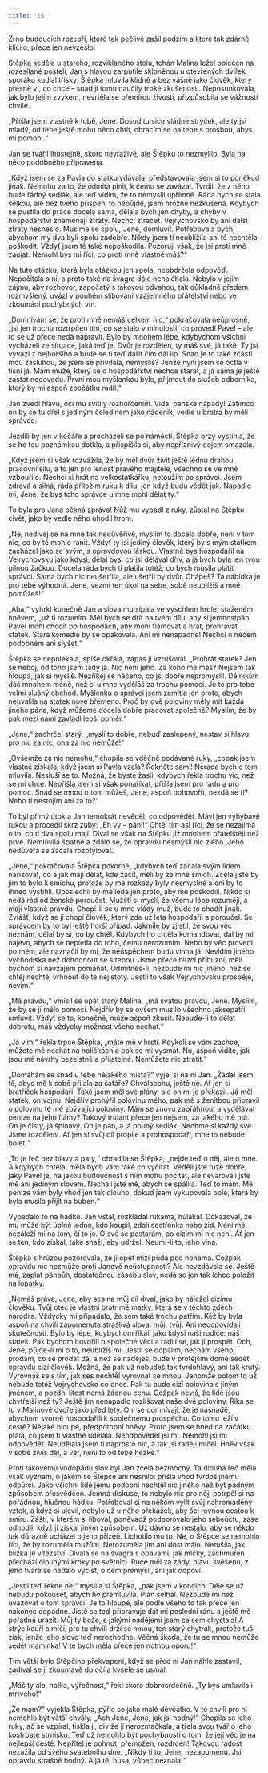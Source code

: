 ```yaml
---
title: '15'
---
```


Zrno budoucích rozepří, které tak pečlivě zašil podzim a které tak zdárně klíčilo, přece jen nevzešlo.

Štěpka seděla u starého, rozviklaného stolu, tchán Malina ležel oblečen na rozesílané posteli, Jan s hlavou zarputile skloněnou u otevřených dvířek sporáku kudlal třísky, Štěpka mluvila klidně a bez vášně jako člověk, který přesně ví, co chce – snad ji tomu naučily trpké zkušenosti. Neposunkovala, jak bylo jejím zvykem, nevrtěla se přemírou živosti, přizpůsobila se vážnosti chvíle.

„Přišla jsem vlastně k tobě, Jene. Dosud tu sice vládne strýček, ale ty jsi mladý, od tebe ještě mohu něco chtít, obracím se na tebe s prosbou, abys mi pomohl.“

Jan se tvářil lhostejně, skoro nevraživě, ale Štěpku to nezmýlilo. Byla na něco podobného připravena.

„Když jsem se za Pavla do statku vdávala, představovala jsem si to poněkud jinak. Nemohu za to, že odmítá plnit, k čemu se zavázal. Tvrdil, že z něho bude řádný sedlák, ale teď vidím, že to nemyslil upřímně. Ráda bych se stala selkou, ale bez tvého přispění to nepůjde, jsem hrozně nezkušená. Kdybych se pustila do práce docela sama, dělala bych jen chyby, a chyby v hospodářství znamenají ztráty. Nechci ztrácet. Vejrychovsko by ani další ztráty nesneslo. Musíme se spolu, Jene, domluvit. Potřebovala bych, abychom my dva byli spolu zadobře. Nikdy jsem ti neublížila ani tě nechtěla poškodit. Vždyť jsem tě také nepoškodila. Pozoruji však, že jsi proti mně zaujat. Nemohl bys mi říci, co proti mně vlastně máš?“

Na tuto otázku, která byla otázkou jen zpola, neobdržela odpověď. Nepočítala s ní, a proto také na švagra dále nenaléhala. Nebylo v jejím zájmu, aby rozhovor, započatý s takovou odvahou, tak důkladně předem rozmyšlený, uvázl v pouhém slibování vzájemného přátelství nebo ve zkoumání pochybných vin.

„Domnívám se, že proti mně nemáš celkem nic,“ pokračovala neúprosně, „jsi jen trochu roztrpčen tím, co se stalo v minulosti, co provedl Pavel – ale to se už přece nedá napravit. Bylo by mnohem lépe, kdybychom všichni vycházeli ze situace, jaká teď je. Dvůr je rozdělen, ty máš své, já také. Ty jsi vyvázl z nejhoršího a bude se ti teď dařit čím dál líp. Snad je to také zčásti mou zásluhou, že jsem se přivdala, nemyslíš? Jenže nyní jsem se octla v tísni já. Mám muže, který se o hospodářství nechce starat, a já sama je ještě zastat nedovedu. První mou myšlenkou bylo, přijmout do služeb odborníka, který by mi aspoň zpočátku radil.“

Jan zvedl hlavu, oči mu svítily rozhořčením. Vida, panské nápady! Zatímco on by se tu dřel s jediným čeledínem jako nádeník, vedle u bratra by měli správce.

Jezdili by jen v kočáře a procházeli se po náměstí. Štěpka brzy vystihla, že se ho tou poznámkou dotkla, a přispíšila si, aby nepříznivý dojem smazala.

„Když jsem si však rozvážila, že by měl dvůr živit ještě jednu drahou pracovní sílu, a to jen pro lenost pravého majitele, všechno se ve mně vzbouřilo. Nechci si hrát na velkostatkářku, netoužím po správci. Jsem zdravá a silná, ráda přiložím ruku k dílu, jen když budu vědět jak. Napadlo mi, Jene, že bys toho správce u mne mohl dělat ty.“

To byla pro Jana pěkná zpráva! Nůž mu vypadl z ruky, zůstal na Štěpku civět, jako by vedle něho uhodil hrom.

„Ne, nedívej se na mne tak nedůvěřivě, myslím to docela dobře, není v tom nic, co by tě mohlo ranit. Vždyť ty jsi jediný člověk, který by s mým statkem zacházel jako se svým, s opravdovou láskou. Vlastně bys hospodařil na Vejrychovsku jako kdysi, dělal bys, co jsi dělával dřív, a já bych byla jen tvou pilnou žačkou. Docela ráda bych ti platila totéž, co bych musila platit správci. Sama bych nic neušetřila, ale ušetřil by dvůr. Chápeš? Ta nabídka je pro tebe výhodná. Jene, vezmi ten úkol na sebe, sobě neublížíš a mně pomůžeš!“

„Aha,“ vyhrkl konečně Jan a slova mu sípala ve vyschlém hrdle, staženém hněvem, „už ti rozumím. Měl bych se dřít na tvém dílu, aby si jemnostpán Pavel mohl chodit po hospodách, aby mohl flámovat a hrát, prohrávat statek. Stará komedie by se opakovala. Ani mi nenapadne! Nechci o něčem podobném ani slyšet.“

Štěpka se nepolekala, spíše okřála, zápas ji vzrušoval. „Prohrát statek? Jen se neboj, od toho jsem tady já. Nic není jeho. Za koho mě máš? Nejsem tak hloupá, jak si myslíš. Nezříkej se něčeho, co jsi dobře nepromyslil. Dělníkům dáš mnohem méně, než si u mne vyděláš za trochu pomoci. Je to pro tebe velmi slušný obchod. Myšlenku o správci jsem zamítla jen proto, abych neuvalila na statek nové břemeno. Proč by dvě poloviny měly mít každá jiného pána, když můžeme docela dobře pracovat společně? Myslím, že by pak mezi námi zavládl lepší poměr.“

„Jene,“ zachrčel starý, „myslí to dobře, nebuď zaslepený, nestav si hlavu pro nic za nic, ona za nic nemůže!“

„Ovšemže za nic nemohu,“ chopila se vděčně podávané ruky, „copak jsem vlastně získala, když jsem si Pavla vzala? Řekněte sami! Nerada bych o tom mluvila. Nesluší se to. Možná, že byste žasli, kdybych řekla trochu víc, než se mi chce. Nepřišla jsem si však ponaříkat, přišla jsem pro radu a pro pomoc. Snad se mnou o tom můžeš, Jene, aspoň pohovořit, nezdá se ti? Nebo ti nestojím ani za to?“

To byl přímý útok a Jan tentokrát nevěděl, co odpovědět. Mávl jen vyhýbavě rukou a procedil skrz zuby: „Eh vy – páni!“ Chtěl tím asi říci, že se nezajímá o to, co ti dva spolu mají. Díval se však na Štěpku již mnohem přátelštěji než prve. Nemluvila špatně a zdálo se, že opravdu nesmýšlí nic zlého. Jeho nedůvěra se začala rozptylovat.

„Jene,“ pokračovala Štěpka pokorně, „kdybych teď začala svým lidem nařizovat, co a jak mají dělat, kde začít, měli by ze mne smích. Zcela jistě by jim to bylo k smíchu, protože by mé rozkazy byly nesmyslné a oni by to ihned vystihli. Uposlechli by mě leda jen proto, aby mě poškodili. Nikdo si nedá rád od ženské poroučet. Mužští si myslí, že všemu lépe rozumějí, a mají vlastně pravdu. Chopí-li se u mne vlády muž, bude to chodit jinak. Zvlášť, když se jí chopí člověk, který zde už léta hospodařil a poroučel. Se správcem by to byl ještě horší případ. Jakmile by zjistil, že svou věc neznám, dělal by si, co by chtěl. Kdybych ho chtěla komandovat, dal by mi najevo, abych se nepletla do toho, čemu nerozumím. Nebo by věc provedl po mém, ale naznačil by mi, že neúspěchem budu vinna já. Nevidím jiného východiska než dohodnout se s tebou. Jsme přece blízcí příbuzní, měli bychom si navzájem pomáhat. Odmítneš-li, nezbude mi nic jiného, než se chtěj nechtěj vrhnout do té nejistoty. Jestli to však Vejrychovsku prospěje, nevím.“

„Má pravdu,“ vmísil se opět starý Malina, „má svatou pravdu, Jene. Myslím, že by se jí mělo pomoci. Nejdřív by se ovšem musilo všechno jaksepatří smluvit. Vždyť se to, konečně, může aspoň zkusit. Nebude-li to dělat dobrotu, máš vždycky možnost všeho nechat.“

„Já vím,“ řekla trpce Štěpka, „máte mě v hrsti. Kdykoli se vám zachce, můžete mě nechat na holičkách a pak se mi vysmát. Nu, aspoň vidíte, jak jsou mé návrhy bezelstné a přijatelné. Nemůžete nic ztratit.“

„Domáhám se snad u tebe nějakého místa?“ vyjel si na ni Jan. „Žádal jsem tě, abys mě k sobě přijala za šafáře? Chválabohu, ještě ne. Ať jen si bratříček hospodaří. Také jsem měl své plány, ale on mi je překazil. Já měl statek, on vojnu. Nejdřív prohýřil polovinu mého, pak mě s ženitbou připravil o polovinu té mé zbývající poloviny. Mám se znovu zapřáhnout a vydělávat peníze na jeho flámy? Takový trulant přece jen nejsem, za jakého mě má. On je čistý, já špinavý. On je pán, a já pouhý sedlák. Nechme si každý své. Jsme rozděleni. Ať jen si svůj díl propije a prohospodaří, mne to nebude bolet.“

„To je řeč bez hlavy a paty,“ ohradila se Štěpka, „nejde teď o něj, ale o mne. A kdybych chtěla, měla bych vám také co vyčítat. Věděli jste tuze dobře, jaký Pavel je, na jakou budoucnost s ním mohu počítat, ale nevarovali jste mě ani jediným slovem. Nechali jste mě, abych se spálila. Teď to mám. Mé peníze vám byly vhod jen tak dlouho, dokud jsem vykupovala pole, která by byla musila přijít na buben.“

Vypadalo to na hádku. Jan vstal, rozkládal rukama, hulákal. Dokazoval, že mu může být úplně jedno, kdo koupil, zdali sestřenka nebo žid. Není mé, nezáleží mi na tom, čí to je. O své se postarám, po cizím mi nic není. Ať jen se ten, kdo získal, také snaží, aby udržel. Neumí-li to, jeho vina.

Štěpka s hrůzou pozorovala, že jí opět mizí půda pod nohama. Cožpak opravdu nic nezmůže proti Janově neústupnosti? Ale nevzdávala se. Ještě má, zaplať pánbůh, dostatečnou zásobu slov, nedá se jen tak lehce položit na lopatky.

„Nemáš práva, Jene, aby ses na můj díl díval, jako by náležel cizímu člověku. Tvůj otec je vlastní bratr mé matky, která se v těchto zdech narodila. Vždycky mi připadalo, že sem také trochu patřím. Kéž by byla aspoň na chvíli zapomenuta strašlivá slova: můj, tvůj. Ani neodpovídají skutečnosti. Bylo by lépe, kdybychom říkali jako kdysi naši rodiče: náš statek. Pak bychom hovořili o společné věci a radili se, jak jí prospět. Och, Jene, půjde-li mi o to, neublížíš mi. Jestli se dopálím, nechám všeho, prodám, co se prodat dá, a než se naděješ, bude v protějším domě sedět opravdu cizí člověk. Možná, že pak už nebudeš tak tvrdohlavý, ani tak krutý. Vyrovnáš se s tím, jak ses nechtěl vyrovnat se mnou. Jenomže potom to už nebude totéž Vejrychovsko co dnes. Pak tu bude cizí polovina s jiným jménem, a pozdní lítost nemá žádnou cenu. Cožpak nevíš, že lidé jsou chytřejší než ty? Ještě jim nenapadlo rozlišovat naše dvě poloviny. Říká se tu v Malinově dvoře jako před lety. Oni se domnívají, že je nasnadě, abychom svorně hospodařili k společnému prospěchu. Co tomu leží v cestě? Nějaké hloupé, předpotopní hněvy. Proto jsem se hned na začátku ptala, co jsem ti vlastně udělala. Neodpověděl jsi mi. Nemohl jsi mi odpovědět. Neudělala jsem ti naprosto nic, a tak jsi raději mlčel. Hněv však v sobě živíš dál, a věř, není to od tebe hezké.“

Proti takovému vodopádu slov byl Jan zcela bezmocný. Ta dlouhá řeč měla však význam, o jakém se Štěpce ani nesnilo: přišla vhod tvrdošíjnému odpůrci. Jako všichni lidé jemu podobní nechtěl nic jiného než být pádným způsobem přesvědčen. Jemná diskuse, to nebylo nic pro něj, potrpěl si na pořádnou, hlučnou hádku. Potřeboval si na někom vylít svůj nahromaděný vztek, a když si ulevil, nebylo už u něho překážek, aby šel rovnou cestou k smíru. Záští, v kterém si liboval, poněvadž podporovalo jeho sebeúctu, zase odhodil, když ji získal jiným způsobem. Už dávno se nestalo, aby se někdo tak důrazně ucházel o jeho přízeň. Lichotilo mu to. Ne, o Štěpce se nemohlo říci, že by rozuměla mužům. Nerozuměla jim ani dost málo. Netušila, jak blízka je vítězství. Dívala se na švagra s obavami, jak mlčky, zachmuřen přechází dlouhými kroky po světnici. Ruce měl za zády, hlavu svěšenu, z jeho tváře se nedalo vyčíst, o čem přemýšlí, ani jak odpoví.

„Jestli teď řekne ne,“ myslila si Štěpka, „pak jsem v koncích. Déle se už nebudu pokoušet, abych ho přemluvila. Plán selhal. Nezbude mi než uvažovat o tom správci. Je to hloupé, ale podle všeho to tak přece jen nakonec dopadne. Jistě se teď připravuje dát mi poslední ránu a ještě mě pořádně urazit. Můj ty bože, s jakými nadějemi jsem se sem chystala! A strýc kouří a mlčí, pro tu chvíli drží se mnou, ten starý chytrák, protože tuší zisk, jenže jeho slovo teď nerozhodne. Věčná škoda, že tu se mnou nemůže sedět maminka! V té bych měla přece jen notnou oporu!“

Tím větší bylo Štěpčino překvapení, když se před ní Jan náhle zastavil, zadíval se jí zkoumavě do očí a kysele se usmál.

„Máš ty ale, holka, výřečnost,“ řekl skoro dobrosrdečně. „Ty bys umluvila i mrtvého!“

„Že mám?“ vyjekla Štěpka, pýříc se jako malé děvčátko. V té chvíli pro ni nemohlo být větší chvály. „Ach Jene, Jene, jak jsi hodný!“ Chopila se jeho ruky, ač se vzpíral, tiskla ji, div že ji nerozmačkala, a třela svou tvář o jeho kostrbaté strnisko. Teď už nemohlo být pochybností o tom, že její věc je na nejlepší cestě. Nepřítel je pohnut, přemožen, rozdrcen! Takovou radost nezažila od svého svatebního dne. „Nikdy ti to, Jene, nezapomenu. Jsi opravdu strašně hodný. A já tě, husa, vůbec neznala!“
